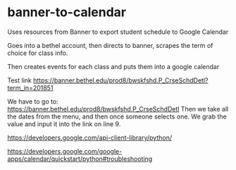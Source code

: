 # banner-to-calendar
Uses resources from Banner to export student schedule to Google Calendar

Goes into a bethel account, then directs to banner, scrapes the term of choice for class info.

Then creates events for each class and puts them into a google calendar

Test link
https://banner.bethel.edu/prod8/bwskfshd.P_CrseSchdDetl?term_in=201851

We have to go to: https://banner.bethel.edu/prod8/bwskfshd.P_CrseSchdDetl
Then we take all the dates from the menu, and then once someone selects one. We grab the value and input it into the link on line 9.


https://developers.google.com/api-client-library/python/

https://developers.google.com/google-apps/calendar/quickstart/python#troubleshooting
